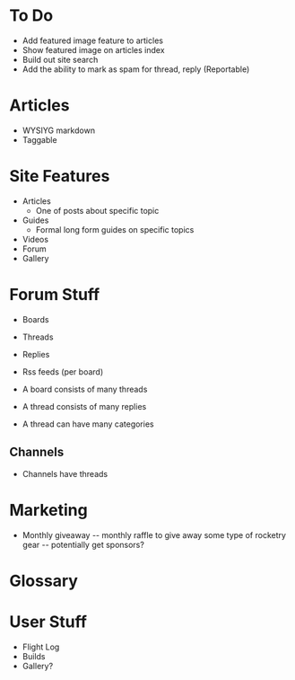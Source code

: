 # To Do

-   Add featured image feature to articles
-   Show featured image on articles index
-   Build out site search
-   Add the ability to mark as spam for thread, reply (Reportable)

# Articles

-   WYSIYG markdown
-   Taggable

# Site Features

-   Articles
    -   One of posts about specific topic
-   Guides
    -   Formal long form guides on specific topics
-   Videos
-   Forum
-   Gallery

# Forum Stuff

-   Boards
-   Threads
-   Replies
-   Rss feeds (per board)

-   A board consists of many threads
-   A thread consists of many replies
-   A thread can have many categories

## Channels

-   Channels have threads

# Marketing

-   Monthly giveaway -- monthly raffle to give away some type of rocketry gear
    -- potentially get sponsors?

# Glossary

# User Stuff

-   Flight Log
-   Builds
-   Gallery?